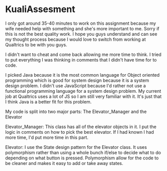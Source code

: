 # KualiAssesment

I only got around 35-40 minutes to work on this assignment because my wife needed help with something
and she's more important to me. Sorry if this is not the best quality work. I hope you guys understand
and can see my thought process because I would love to switch from working at Qualtrics to be with you guys.

I didn't want to cheat and come back allowing me more time to think.
I tried to put everything I was thinking in comments that I didn't have time for to code.

I picked Java because it is the most common language for Object oriented programming which is good for system design
because it is a system design problem. I didn't use JavaScript because I'd rather not use a functional programming
language for a system design problem. My current job at Qualtrics uses a lot of JS so I am still very familiar with it.
It's just that I think Java is a better fit for this problem.

My code is split into two major parts: The Elevator_Manager and the Elevator

Elevator_Manager:
This class has all of the elevator objects in it. I put the logic in comments on how to pick the best elevator.
If I had known I had more time, I'd put more time in this part.

Elevator:
I use the State design pattern for the Elevator class. It uses polymorphism rather than using a whole bunch if/else to
decide what to do depending on what button is pressed. Polymorphism allow for the code to be cleaner and makes it easy
to add or take away states.
